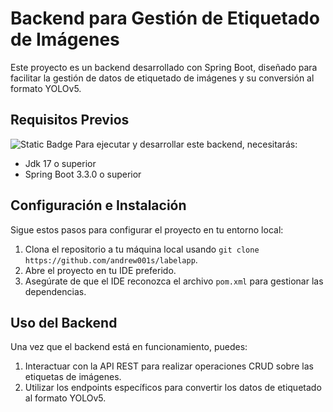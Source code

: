 # Backend para Gestión de Etiquetado de Imágenes

Este proyecto es un backend desarrollado con Spring Boot, diseñado para facilitar la gestión de datos de etiquetado de imágenes y su conversión al formato YOLOv5.

## Requisitos Previos
![Static Badge](https://badgen.net/badge/17/java/orange?icon=java)
Para ejecutar y desarrollar este backend, necesitarás:

- Jdk 17 o superior
- Spring Boot 3.3.0 o superior


## Configuración e Instalación

Sigue estos pasos para configurar el proyecto en tu entorno local:

1. Clona el repositorio a tu máquina local usando `git clone https://github.com/andrew001s/labelapp`.
2. Abre el proyecto en tu IDE preferido.
3. Asegúrate de que el IDE reconozca el archivo `pom.xml` para gestionar las dependencias.


## Uso del Backend

Una vez que el backend está en funcionamiento, puedes:

1. Interactuar con la API REST para realizar operaciones CRUD sobre las etiquetas de imágenes.
2. Utilizar los endpoints específicos para convertir los datos de etiquetado al formato YOLOv5.


